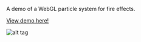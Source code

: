 A demo of a WebGL particle system for fire effects.

[View demo here!](https://ethanhjennings.github.io/webgl-fire-particles)

![alt tag](https://raw.githubusercontent.com/ethanhjennings/webgl-fire-particles/master/screenshots/fire.png)
